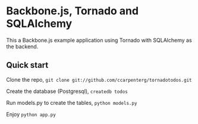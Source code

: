 Backbone.js, Tornado and SQLAlchemy
===================================

This a Backbone.js example application using Tornado with SQLAlchemy as the backend.

Quick start
-----------

Clone the repo, `git clone git://github.com/ccarpenterg/tornadotodos.git`

Create the database (Postgresql), `createdb todos`

Run models.py to create the tables, `python models.py`

Enjoy `python app.py`
